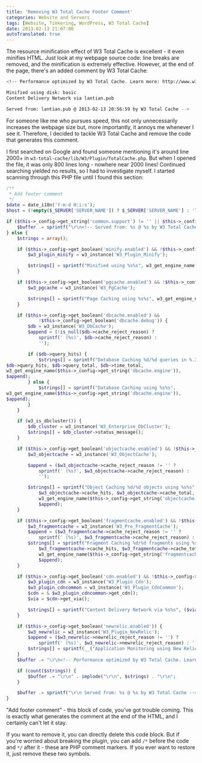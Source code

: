 ```yaml
---
title: 'Removing W3 Total Cache Footer Comment'
categories: Website and Servers
tags: [Website, Tinkering, WordPress, W3 Total Cache]
date: 2013-02-13 21:07:00
autoTranslated: true
---
```



The resource minification effect of W3 Total Cache is excellent - it even minifies HTML. Just look at my webpage source code: line breaks are removed, and the minification is extremely effective. However, at the end of the page, there's an added comment by W3 Total Cache:

```bash
<!-- Performance optimized by W3 Total Cache. Learn more: http://www.w3-edge.com/wordpress-plugins/

Minified using disk: basic
Content Delivery Network via lantian.pub

Served from: lantian.pub @ 2013-02-13 20:56:59 by W3 Total Cache -->
```

For someone like me who pursues speed, this not only unnecessarily increases the webpage size but, more importantly, it annoys me whenever I see it. Therefore, I decided to tackle W3 Total Cache and remove the code that generates this comment.

I first searched on Google and found someone mentioning it's around line 2000+ in `w3-total-cache/lib/W3/Plugin/TotalCache.php`. But when I opened the file, it was only 800 lines long - nowhere near 2000 lines! Continued searching yielded no results, so I had to investigate myself. I started scanning through this PHP file until I found this section:

```php
/**
 * Add footer comment
 */
$date = date_i18n('Y-m-d H:i:s');
$host = (!empty($_SERVER['SERVER_NAME']) ? $_SERVER['SERVER_NAME'] : 'localhost');

if ($this->_config->get_string('common.support') != '' || $this->_config->get_boolean('common.tweeted')) {
    $buffer .= sprintf("\r\n<!-- Served from: %s @ %s by W3 Total Cache -->", w3_escape_comment($host), $date);
} else {
    $strings = array();

    if ($this->_config->get_boolean('minify.enabled') && !$this->_config->get_boolean('minify.debug')) {
        $w3_plugin_minify = w3_instance('W3_Plugin_Minify');

        $strings[] = sprintf("Minified using %s%s", w3_get_engine_name($this->_config->get_string('minify.engine')), ($w3_plugin_minify->minify_reject_reason != '' ? sprintf(' (%s)', $w3_plugin_minify->minify_reject_reason) : ''));
    }

    if ($this->_config->get_boolean('pgcache.enabled') && !$this->_config->get_boolean('pgcache.debug')) {
        $w3_pgcache = w3_instance('W3_PgCache');

        $strings[] = sprintf("Page Caching using %s%s", w3_get_engine_name($this->_config->get_string('pgcache.engine')), ($w3_pgcache->cache_reject_reason != '' ? sprintf(' (%s)', $w3_pgcache->cache_reject_reason) : ''));
    }

    if ($this->_config->get_boolean('dbcache.enabled') &&
            !$this->_config->get_boolean('dbcache.debug')) {
        $db = w3_instance('W3_DbCache');
        $append = (!is_null($db->cache_reject_reason) ?
            sprintf(' (%s)', $db->cache_reject_reason) :
            '');

        if ($db->query_hits) {
            $strings[] = sprintf("Database Caching %d/%d queries in %.3f seconds using %s%s",
$db->query_hits, $db->query_total, $db->time_total,
w3_get_engine_name($this->_config->get_string('dbcache.engine')),
$append);
        } else {
            $strings[] = sprintf("Database Caching using %s%s",
w3_get_engine_name($this->_config->get_string('dbcache.engine')),
$append);
        }
    }

    if (w3_is_dbcluster()) {
        $db_cluster = w3_instance('W3_Enterprise_DbCluster');
        $strings[] = $db_cluster->status_message();
    }

    if ($this->_config->get_boolean('objectcache.enabled') && !$this->_config->get_boolean('objectcache.debug')) {
        $w3_objectcache = w3_instance('W3_ObjectCache');

        $append = ($w3_objectcache->cache_reject_reason != '' ?
            sprintf(' (%s)', $w3_objectcache->cache_reject_reason) :
            '');

        $strings[] = sprintf("Object Caching %d/%d objects using %s%s",
            $w3_objectcache->cache_hits, $w3_objectcache->cache_total,
            w3_get_engine_name($this->_config->get_string('objectcache.engine')),
            $append);
    }

    if ($this->_config->get_boolean('fragmentcache.enabled') && !$this->_config->get_boolean('fragmentcache.debug')) {
        $w3_fragmentcache = w3_instance('W3_Pro_FragmentCache');
        $append = ($w3_fragmentcache->cache_reject_reason != '' ?
            sprintf(' (%s)', $w3_fragmentcache->cache_reject_reason) :'');
        $strings[] = sprintf("Fragment Caching %d/%d fragments using %s%s",
            $w3_fragmentcache->cache_hits, $w3_fragmentcache->cache_total,
            w3_get_engine_name($this->_config->get_string('fragmentcache.engine')),
            $append);
    }

    if ($this->_config->get_boolean('cdn.enabled') && !$this->_config->get_boolean('cdn.debug')) {
        $w3_plugin_cdn = w3_instance('W3_Plugin_Cdn');
        $w3_plugin_cdncommon = w3_instance('W3_Plugin_CdnCommon');
        $cdn = & $w3_plugin_cdncommon->get_cdn();
        $via = $cdn->get_via();

        $strings[] = sprintf("Content Delivery Network via %s%s", ($via ? $via : 'N/A'), ($w3_plugin_cdn->cdn_reject_reason != '' ? sprintf(' (%s)', $w3_plugin_cdn->cdn_reject_reason) : ''));
    }

    if ($this->_config->get_boolean('newrelic.enabled')) {
        $w3_newrelic = w3_instance('W3_Plugin_NewRelic');
        $append = ($w3_newrelic->newrelic_reject_reason != '') ?
            sprintf(' (%s)', $w3_newrelic->newrelic_reject_reason) : '';
        $strings[] = sprintf(__("Application Monitoring using New Relic%s", 'w3-total-cache'), $append);
    }
    $buffer .= "\r\n<!-- Performance optimized by W3 Total Cache. Learn more: http://www.w3-edge.com/wordpress-plugins/\r\n";

    if (count($strings)) {
        $buffer .= "\r\n" . implode("\r\n", $strings) . "\r\n";
    }

    $buffer .= sprintf("\r\n Served from: %s @ %s by W3 Total Cache -->", w3_escape_comment($host), $date);
}
```

"Add footer comment" - this block of code, you've got trouble coming. This is exactly what generates the comment at the end of the HTML, and I certainly can't let it stay.

If you want to remove it, you can directly delete this code block. But if you're worried about breaking the plugin, you can add `/*` before the code and `*/` after it - these are PHP comment markers. If you ever want to restore it, just remove these two symbols.
```

